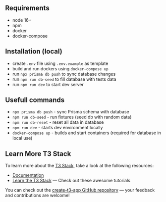 ## Requirements
- node 16+
- npm
- docker
- docker-compose

## Installation (local)

- create `.env` file using `.env.example` as template
- build and run dockers using `docker-compose up`
- run `npx prisma db push` to sync database changes
- run `npm run db-seed` to fill database with tests data
- run `npm run dev` to start dev server

## Usefull commands
- `npx prisma db push` - sync Prisma schema with database
- `npm run db-seed` - run fixtures (seed db with random data)
- `npm run db-reset` - reset all data in database
- `npm run dev` - starts dev environment locally
- `docker-compose up` - builds and start containers (required for database in local use)

## Learn More T3 Stack

To learn more about the [T3 Stack](https://create.t3.gg/), take a look at the following resources:

- [Documentation](https://create.t3.gg/)
- [Learn the T3 Stack](https://create.t3.gg/en/faq#what-learning-resources-are-currently-available) — Check out these awesome tutorials

You can check out the [create-t3-app GitHub repository](https://github.com/t3-oss/create-t3-app) — your feedback and contributions are welcome!